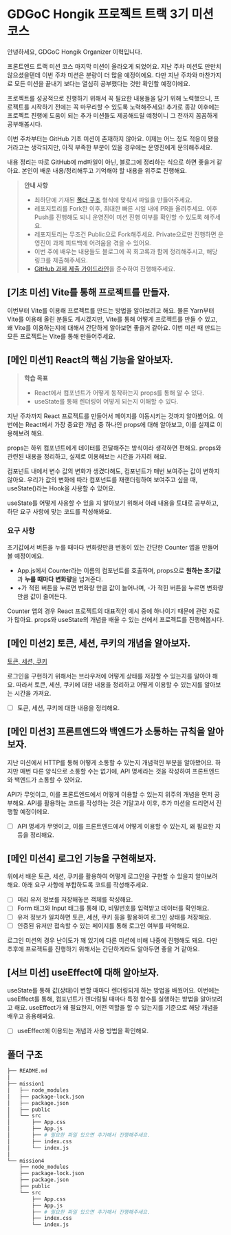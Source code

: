 # GDGoC Hongik 프로젝트 트랙 3기 미션 코스

안녕하세요, GDGoC Hongik Organizer 이혁입니다.

프론트엔드 트랙 미션 코스 마지막 미션이 올라오게 되었어요. 지난 주차 미션도 만만치 않으셨을텐데 이번 주차 미션은 분량이 더 많을 예정이에요. 다만 지난 주차와 마찬가지로 모든 미션을 끝내기 보다는 열심히 공부했다는 것만 확인할 예정이에요.

프로젝트를 성공적으로 진행하기 위해서 꼭 필요한 내용들을 담기 위해 노력했으니, 프로젝트를 시작하기 전에는 꼭 마무리할 수 있도록 노력해주세요! 추가로 종강 이후에는 프로젝트 진행에 도움이 되는 추가 미션들도 제공해드릴 예정이니 그 전까지 꼼꼼하게 공부해봅시다.

이번 주차부터는 GitHub 기초 미션이 존재하지 않아요. 이제는 어느 정도 적응이 됐을 거라고는 생각되지만, 아직 부족한 부분이 있을 경우에는 운영진에게 문의해주세요.

내용 정리는 따로 GitHub에 md파일이 아닌, 블로그에 정리하는 식으로 하면 좋을거 같아요. 본인이 배운 내용/정리해두고 기억해야 할 내용을 위주로 진행해요.

> **안내 사항**
>
> - 최하단에 기재된 [폴더 구조](#폴더-구조) 형식에 맞춰서 파일을 만들어주세요.
> - 레포지토리를 Fork한 이후, 최대한 빠른 시일 내에 PR을 올려주세요. 이후 Push를 진행해도 되니 운영진이 미션 진행 여부를 확인할 수 있도록 해주세요.
> - 레포지토리는 무조건 Public으로 Fork해주세요. Private으로만 진행하면 운영진이 과제 피드백에 어려움을 겪을 수 있어요.
> - 이번 주에 배우는 내용들도 블로그에 꼭 회고록과 함께 정리해주시고, 해당 링크를 제출해주세요.
> - [GitHub 과제 제출 가이드라인](https://www.gdschongik.com/project-track/3/guide/github)을 준수하여 진행해주세요.

## [기초 미션] Vite를 통해 프로젝트를 만들자.

이번부터 Vite를 이용해 프로젝트를 만드는 방법을 알아보려고 해요. 물론 Yarn부터 Vite를 이용해 올린 분들도 계시겠지만, Vite를 통해 어떻게 프로젝트를 만들 수 있고, 왜 Vite를 이용하는지에 대해서 간단하게 알아보면 좋을거 같아요. 이번 미션 때 만드는 모든 프로젝트는 Vite를 통해 만들어주세요.

## [메인 미션1] React의 핵심 기능을 알아보자.

> **학습 목표**
>
> - React에서 컴포넌트가 어떻게 동작하는지 props를 통해 알 수 있다.
> - useState를 통해 렌더링이 어떻게 되는지 이해할 수 있다.

지난 주차까지 React 프로젝트를 만들어서 페이지를 이동시키는 것까지 알아봤어요. 이번에는 React에서 가장 중요한 개념 중 하나인 props에 대해 알아보고, 이를 실제로 이용해보려 해요.

props는 하위 컴포넌트에게 데이터를 전달해주는 방식이라 생각하면 편해요. props와 관련된 내용을 정리하고, 실제로 이용해보는 시간을 가지려 해요.

컴포넌트 내에서 변수 값의 변화가 생겼다해도, 컴포넌트가 매번 보여주는 값이 변하지 않아요. 우리가 값의 변화에 따라 컴포넌트를 재랜더링하여 보여주고 싶을 때, useState()라는 Hook을 사용할 수 있어요.

useState를 어떻게 사용할 수 있을 지 알아보기 위해서 아래 내용을 토대로 공부하고, 하단 요구 사항에 맞는 코드를 작성해봐요.

### 요구 사항

초기값에서 버튼을 누를 때마다 변화량만큼 변동이 있는 간단한 Counter 앱을 만들어볼 예정이에요.

- App.js에서 Counter라는 이름의 컴포넌트를 호출하며, props으로 **원하는 초기값**과 **누를 때마다 변화량**을 넘겨준다.
- +가 적힌 버튼을 누르면 변화량 만큼 값이 늘어나며, -가 적힌 버튼을 누르면 변화량 만큼 값이 줄어든다.

Counter 앱의 경우 React 프로젝트의 대표적인 예시 중에 하나이기 때문에 관련 자료가 많아요. props와 useState의 개념을 배울 수 있는 선에서 프로젝트를 진행해봅시다.

## [메인 미션2] 토큰, 세션, 쿠키의 개념을 알아보자.

[토큰, 세션, 쿠키](https://velog.io/@jung5318/%EC%BF%A0%ED%82%A4-%EC%84%B8%EC%85%98-%ED%86%A0%ED%81%B0%EC%9D%98-%EC%B0%A8%EC%9D%B4%EC%A0%90)

로그인을 구현하기 위해서는 브라우저에 어떻게 상태를 저장할 수 있는지를 알아야 해요. 따라서 토큰, 세션, 쿠키에 대한 내용을 정리하고 어떻게 이용할 수 있는지를 알아보는 시간을 가져요.

- [ ] 토큰, 세션, 쿠키에 대한 내용을 정리해요.

## [메인 미션3] 프론트엔드와 백엔드가 소통하는 규칙을 알아보자.

지난 미션에서 HTTP를 통해 어떻게 소통할 수 있는지 개념적인 부분을 알아봤어요. 하지만 매번 다른 양식으로 소통할 수는 없기에, API 명세라는 것을 작성하여 프론트엔드와 백엔드가 소통할 수 있어요.

API가 무엇이고, 이를 프론트엔드에서 어떻게 이용할 수 있는지 위주의 개념을 먼저 공부해요. API를 활용하는 코드를 작성하는 것은 기말고사 이후, 추가 미션을 드리면서 진행할 예정이에요.

- [ ] API 명세가 무엇이고, 이를 프론트엔드에서 어떻게 이용할 수 있는지, 왜 필요한 지 등을 정리해요.

## [메인 미션4] 로그인 기능을 구현해보자.

위에서 배운 토큰, 세션, 쿠키를 활용하여 어떻게 로그인을 구현할 수 있을지 알아보려 해요. 아래 요구 사항에 부합하도록 코드를 작성해주세요.

- [ ] 미리 유저 정보를 저장해놓은 객체를 작성해요.
- [ ] Form 태그와 Input 태그를 통해 ID, 비밀번호를 입력받고 데이터를 확인해요.
- [ ] 유저 정보가 일치하면 토큰, 세션, 쿠키 등을 활용하여 로그인 상태를 저장해요.
- [ ] 인증된 유저만 접속할 수 있는 페이지를 통해 로그인 여부를 파악해요.

로그인 미션의 경우 난이도가 꽤 있기에 다른 미션에 비해 나중에 진행해도 돼요. 다만 추후에 프로젝트를 진행하기 위해서는 간단하게라도 알아두면 좋을 거 같아요.

## [서브 미션] useEffect에 대해 알아보자.

useState를 통해 값(상태)이 변할 때마다 렌더링되게 하는 방법을 배웠어요. 이번에는 useEffect를 통해, 컴포넌트가 렌더링될 때마다 특정 함수를 실행하는 방법을 알아보려고 해요. useEffect가 왜 필요한지, 어떤 역할을 할 수 있는지를 기준으로 해당 개념을 배우고 응용해봐요.

- [ ] useEffect에 이용되는 개념과 사용 방법을 확인해요.

## 폴더 구조

```bash
├── README.md
│
├── mission1
│   ├── node_modules
│   ├── package-lock.json
│   ├── package.json
│   ├── public
│   └── src
│       ├── App.css
│       ├── App.js
│       ├── # 필요한 파일 있으면 추가해서 진행해주세요.
│       ├── index.css
│       └── index.js
│
└── mission4
    ├── node_modules
    ├── package-lock.json
    ├── package.json
    ├── public
    └── src
        ├── App.css
        ├── App.js
        ├── # 필요한 파일 있으면 추가해서 진행해주세요.
        ├── index.css
        └── index.js
```
